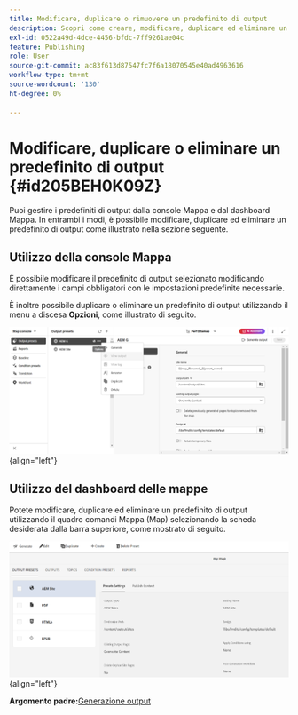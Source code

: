 ```yaml
---
title: Modificare, duplicare o rimuovere un predefinito di output
description: Scopri come creare, modificare, duplicare ed eliminare un predefinito di output personalizzato in AEM Guides.
exl-id: 0522a49d-4dce-4456-bfdc-7ff9261ae04c
feature: Publishing
role: User
source-git-commit: ac83f613d87547fc7f6a18070545e40ad4963616
workflow-type: tm+mt
source-wordcount: '130'
ht-degree: 0%

---
```


# Modificare, duplicare o eliminare un predefinito di output {#id205BEH0K09Z}

Puoi gestire i predefiniti di output dalla console Mappa e dal dashboard Mappa. In entrambi i modi, è possibile modificare, duplicare ed eliminare un predefinito di output come illustrato nella sezione seguente.

## Utilizzo della console Mappa

È possibile modificare il predefinito di output selezionato modificando direttamente i campi obbligatori con le impostazioni predefinite necessarie.

È inoltre possibile duplicare o eliminare un predefinito di output utilizzando il menu a discesa **Opzioni**, come illustrato di seguito.


![](images/delete-preset-map-console.png){align="left"}


## Utilizzo del dashboard delle mappe

Potete modificare, duplicare ed eliminare un predefinito di output utilizzando il quadro comandi Mappa (Map) selezionando la scheda desiderata dalla barra superiore, come mostrato di seguito.

![](images/create-new-preset-map-dashboard-new.png){align="left"}



**Argomento padre:**&#x200B;[&#x200B; Generazione output](generate-output.md)
